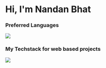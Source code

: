 Hi, I'm Nandan Bhat
==============

### Preferred Languages
<img src="https://skillicons.dev/icons?i=c,cpp,python,js" />

### My Techstack for web based projects 
<img src="https://skillicons.dev/icons?i=html,css,js,react" />
